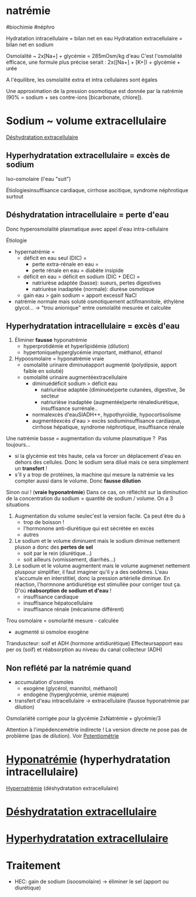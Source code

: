 # natrémie
#biochimie #néphro 


Hydratation intracellulaire = bilan net en eau
Hydratation extracellulaire = bilan net en sodium 

Osmolalité ~ 2x[Na+] + glycémie = 285mOsm/kg d'eau
C'est l'osmolalité efficace, une formule plus précise serait :
2x([Na+] + [K+]) + glycémie + urée 

A l'équilibre, les osmolalité extra et intra cellulaires sont égales 

Une approximation de la pression osomotique est donnée par la natrémie (90% = sodium + ses contre-ions [bicarbonate, chlore]). 


# Sodium ~ volume extracellulaire


[Déshydratation extracellulaire](#dc3a9shydratation-extracellulairemd) 


## Hyperhydratation extracellulaire = excès de sodium


Iso-osmolaire (l'eau "suit") 

Étiologiesinsuffisance cardiaque, cirrhose ascitique, syndrome néphrotique surtout 


## Déshydratation intracellulaire = perte d'eau


Donc hyperosmolalité plasmatique avec appel d'eau intra-cellulaire 

Étiologie

- hypernatrémie = 
    - déficit en eau seul (DIC) = 
        - perte extra-rénale en eau = 
        - perte rénale en eau = diabète insipide 
    - déficit en eau > déficit en sodium (DIC + DEC) = 
        - natriurèse adaptée (basse): sueurs, pertes digestives 
        - natriurèse inadaptée (normale): diurèse osmotique 
    - gain eau > gain sodium = apport excessif NaCl 
- natrémie normale mais soluté osmotiquement actifmannitole, éthylène
  glycol… -> "trou anionique" entre osmolalité mesurée et calculée 


## Hyperhydratation intracellulaire = excès d'eau


1. Éliminer ****fausse**** hyponatrémie 
    - hyperprotidémie et hyperlipidémie (dilution) 
    - hypertoniquehyperglycémie important, méthanol, éthanol 
1. Hypoosmolaire = hyponatrémie vraie 
    - osmolalité urinaire diminuéapport augmenté (polydipsie, apport
      faible en solutié) 
    - osmolalité urinaire augmentéextracellulaire 
        - diminuédéficit sodium > déficit eau 
            - natriurièse adaptée (diminuée)perte cutanées, digestive, 3e
              secteur 
            - natriurièse inadaptée (augmentée)perte rénalediurétique,
              insuffisance surrénale.. 
        - normalexcès d'eauSIADH++, hypothyroïdie, hypocortisolisme 
        - augmentéexcès d'eau > excès sodiuminsuffisance cardiaque,
          cirrhose hépatique, syndrome néphrotique, insuffisance rénale 

Une natrémie basse = augmentation du volume plasmatique ?  Pas
toujours… 

- si la glycémie est très haute, cela va forcer un déplacement d'eau en dehors des cellules. Donc le sodium sera dilué mais ce sera simplement un **transfert** ! 
- s'il y a trop de protéines, la machine qui mesure la natrémie va les compter aussi dans le volume. Donc **fausse dilution** 

Sinon oui ! (**vraie hyponatrémie**) Dans ce cas, on réfléchit sur la
diminution de la concentration du sodium = quantité de sodium / volume.
On a 3 situations 

1. Augmentation du volume seulec'est la version facile. Ça peut être
   du à
    - trop de boisson ! 
    - l'hormonone anti-diurétique qui est sécrétée en excès 
    - autres 
1. Le sodium et le volume diminuent mais le sodium diminue nettement
   pluson a donc des **pertes de sel** 
    - soit par le rein (diurétique…) 
    - soit ailleurs (vomissement, diarrhés…) 
1. Le sodium et le volume augmentent mais le volume augmenet nettement
   pluspour simplifier, il faut imaginer qu'il y a des oedèmes. L'eau
   s'accumule en interstitiel, donc la pression artérielle diminue. En
   réaction, l'hormnone antidiurétiqe est stimullée pour corriger tout
   ça. D'où **réabsorption de sodium et d'eau** ! 
    - insuffisance cardiaque 
    - insuffisance hépatocellulaire 
    - insuffisance rénale (mécanisme différent) 

Trou osmolaire = osmolarité mesure - calculée 

- augmenté si osmoloe exogène 

Tranduscteur: soif et ADH (hormone antidiurétique)
Effecteursapport eau per os (soif) et réabsorption au niveau du canal collecteur (ADH) 


## Non reflété par la natrémie quand


- accumulation d'osmoles 
    - exogène (glycérol, mannitol, méthanol) 
    - endogène (hyperglycémie, urémie majeure) 
- transfert d'eau intracellulaire -> extracellulaire (fausse hyponatrémie par dilution) 

Osmolariété corrigée pour la glycémie 2xNatrémie + glycémie/3 

Attention à l'impédencemétrie indirecte ! La version directe ne pose pas de problème (pas de dilution). Voir [Potentiométrie](id:ae6c4672-b071-491d-bfbc-ef1a4ea96e47) 


# [Hyponatrémie](#hyponatrc3a9mienorgmd) (hyperhydratation intracellulaire)


[Hypernatrémie](#hypernatrc3a9mienorgmd) (déshydratation extracellulaire) 


# [Déshydratation extracellulaire](#dc3a9shydratation-extracellulairenorgmd)



# [Hyperhydratation extracellulaire](#hyperhydratation-extracellulairenorgmd)



# Traitement


- HEC: gain de sodium (isoosmolaire) -> éliminer le sel (apport ou
  diurétique) 

